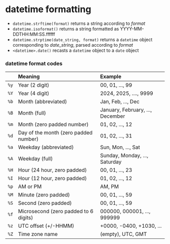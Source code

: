 # datetime formatting

* `datetime.strftime(format)` returns a string according to *format*
* `datetime.isoformat()` returns a string formatted as YYYY-MM-DDTHH:MM:SS.ffffff
* `datetime.strptime(date_string, format)` returns a `datetime` object corresponding to *date_string*, parsed according to *format*
* `<datetime>.date()` recasts a `datetime` object to a `date` object

### datetime format codes

|           | Meaning                                         | Example                          |
|:----------|:------------------------------------------------|:---------------------------------|
| `%y`      | Year (2 digit)                                  | 00, 01, ..., 99                  |
| `%Y`      | Year (4 digit)                                  | 2024, 2025, ...., 9999           |
| `%b`      | Month (abbreviated)                             | Jan, Feb, ..., Dec               |
| `%B`      | Month (full)                                    | January, February, ..., December |
| `%m`      | Month (zero padded number)                      | 01, 02, ..., 12                  |
| `%d`      | Day of the month (zero padded number)           | 01, 02, ..., 31                  |
| `%a`      | Weekday (abbreviated)                           | Sun, Mon, ..., Sat               |
| `%A`      | Weekday (full)                                  | Sunday, Monday, ..., Saturday    |
| `%H`      | Hour (24 hour, zero padded)                     | 00, 01, ..., 23                  |
| `%I`      | Hour (12 hour, zero padded)                     | 01, 02, ..., 12                  |
| `%p`      | AM or PM                                        | AM, PM                           |
| `%M`      | Minute (zero padded)                            | 00, 01, ..., 59                  |
| `%S`      | Second (zero padded)                            | 00, 01, ..., 59                  |
| `%f`      | Microsecond (zero padded to 6 digits)           | 000000, 000001, ..., 999999      |
| `%z`      | UTC offset (+/-HHMM)                            | +0000, -0400, +1030, ...         |
| `%Z`      | Time zone name                                  | (empty), UTC, GMT                |